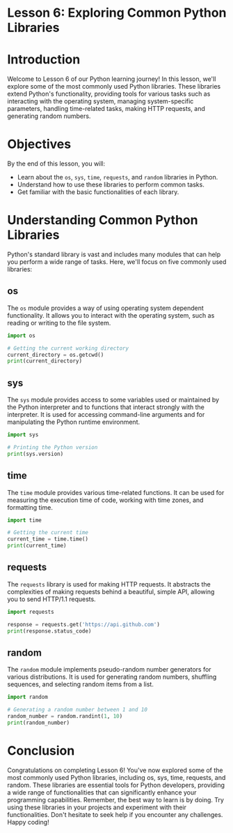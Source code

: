 # Lesson 6: Exploring Common Python Libraries

# Introduction
Welcome to Lesson 6 of our Python learning journey! In this lesson, we'll explore some of the most commonly used Python libraries. These libraries extend Python's functionality, providing tools for various tasks such as interacting with the operating system, managing system-specific parameters, handling time-related tasks, making HTTP requests, and generating random numbers.

# Objectives
By the end of this lesson, you will:

- Learn about the `os`, `sys`, `time`, `requests`, and `random` libraries in Python.
- Understand how to use these libraries to perform common tasks.
- Get familiar with the basic functionalities of each library.

# Understanding Common Python Libraries
Python's standard library is vast and includes many modules that can help you perform a wide range of tasks. Here, we'll focus on five commonly used libraries:

## os
The `os` module provides a way of using operating system dependent functionality. It allows you to interact with the operating system, such as reading or writing to the file system.
```py
import os

# Getting the current working directory
current_directory = os.getcwd()
print(current_directory)
```

## sys
The `sys` module provides access to some variables used or maintained by the Python interpreter and to functions that interact strongly with the interpreter. It is used for accessing command-line arguments and for manipulating the Python runtime environment.
```py
import sys

# Printing the Python version
print(sys.version)
```

## time
The `time` module provides various time-related functions. It can be used for measuring the execution time of code, working with time zones, and formatting time.
```py
import time

# Getting the current time
current_time = time.time()
print(current_time)
```

## requests
The `requests` library is used for making HTTP requests. It abstracts the complexities of making requests behind a beautiful, simple API, allowing you to send HTTP/1.1 requests.
```py
import requests

response = requests.get('https://api.github.com')
print(response.status_code)
```

## random
The `random` module implements pseudo-random number generators for various distributions. It is used for generating random numbers, shuffling sequences, and selecting random items from a list.
```py
import random

# Generating a random number between 1 and 10
random_number = random.randint(1, 10)
print(random_number)
```

# Conclusion
Congratulations on completing Lesson 6! You've now explored some of the most commonly used Python libraries, including os, sys, time, requests, and random. These libraries are essential tools for Python developers, providing a wide range of functionalities that can significantly enhance your programming capabilities. Remember, the best way to learn is by doing. Try using these libraries in your projects and experiment with their functionalities. Don't hesitate to seek help if you encounter any challenges. Happy coding!